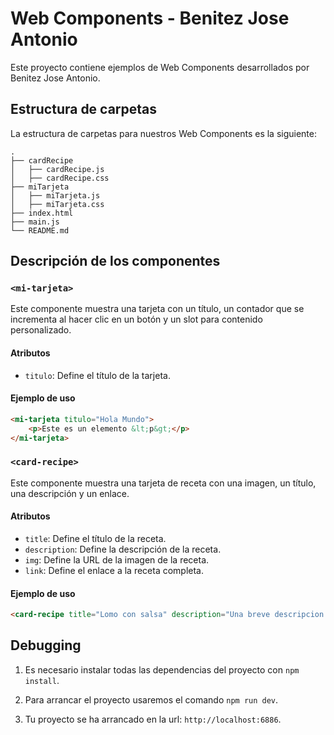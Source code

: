 # Web Components - Benitez Jose Antonio

Este proyecto contiene ejemplos de Web Components desarrollados por Benitez Jose Antonio.

## Estructura de carpetas

La estructura de carpetas para nuestros Web Components es la siguiente:

```
.
├── cardRecipe
│   ├── cardRecipe.js
│   ├── cardRecipe.css
├── miTarjeta
│   ├── miTarjeta.js
│   ├── miTarjeta.css
├── index.html
├── main.js
└── README.md
```

## Descripción de los componentes

### `<mi-tarjeta>`

Este componente muestra una tarjeta con un título, un contador que se incrementa al hacer clic en un botón y un slot para contenido personalizado.

#### Atributos

- `titulo`: Define el título de la tarjeta.

#### Ejemplo de uso

```html
<mi-tarjeta titulo="Hola Mundo">
    <p>Este es un elemento &lt;p&gt;</p>
</mi-tarjeta>
```

### `<card-recipe>`

Este componente muestra una tarjeta de receta con una imagen, un título, una descripción y un enlace.

#### Atributos

- `title`: Define el título de la receta.
- `description`: Define la descripción de la receta.
- `img`: Define la URL de la imagen de la receta.
- `link`: Define el enlace a la receta completa.

#### Ejemplo de uso

```html
<card-recipe title="Lomo con salsa" description="Una breve descripcion de la receta" img="ruta/a/la/imagen.jpg" link="#"></card-recipe>
```

## Debugging

1. Es necesario instalar todas las dependencias del proyecto con `npm install`.

2. Para arrancar el proyecto usaremos el comando `npm run dev`.

3. Tu proyecto se ha arrancado en la url: `http://localhost:6886`.
